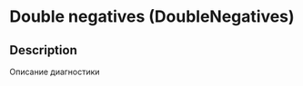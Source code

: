 # Double negatives (DoubleNegatives)

<!-- Блоки выше заполняются автоматически, не трогать -->
## Description

Описание диагностики
